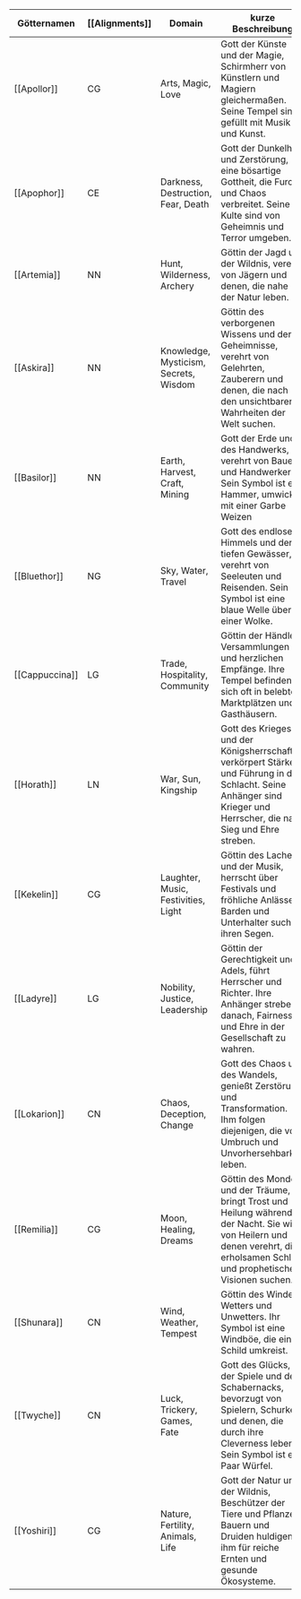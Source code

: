 
| Götternamen    | [[Alignments]] | Domain                                | kurze Beschreibung                                                                                                                                                            | Symbol                                          | Lebensort          | Urprungsnamen |
| -------------- | -------------- | ------------------------------------- | ----------------------------------------------------------------------------------------------------------------------------------------------------------------------------- | ----------------------------------------------- | ------------------ | ------------- |
| [[Apollor]]    | CG             | Arts, Magic, Love                     | Gott der Künste und der Magie, Schirmherr von Künstlern und Magiern gleichermaßen. Seine Tempel sind gefüllt mit Musik und Kunst.                                             | Ein Stern vor einer Spirale                     | [[Elysium]]        | Apollo        |
| [[Apophor]]    | CE             | Darkness, Destruction, Fear, Death    | Gott der Dunkelheit und Zerstörung, eine bösartige Gottheit, die Furcht und Chaos verbreitet. Seine Kulte sind von Geheimnis und Terror umgeben.                              | Ratskull mit red stripe ausenrum                | [[Abyss]]          | Apophis       |
| [[Artemia]]    | NN             | Hunt, Wilderness, Archery             | Göttin der Jagd und der Wildnis, verehrt von Jägern und denen, die nahe der Natur leben.                                                                                      | Bogen und ein Pfeil.                            | [[Outlands]]       | Artemis       |
| [[Askira]]     | NN             | Knowledge, Mysticism, Secrets, Wisdom | Göttin des verborgenen Wissens und der Geheimnisse, verehrt von Gelehrten, Zauberern und denen, die nach den unsichtbaren Wahrheiten der Welt suchen.                         | weibliches gesicht mit langen fliegenden Haaren | [[Outlands]]       | Aski          |
| [[Basilor]]    | NN             | Earth, Harvest, Craft, Mining         | Gott der Erde und des Handwerks, verehrt von Bauern und Handwerkern. Sein Symbol ist ein Hammer, umwickelt mit einer Garbe Weizen                                             | Hammer, umwickelt mit einer Garbe Weizen        | [[Bytopia]]        | Basil         |
| [[Bluethor]]   | NG             | Sky, Water, Travel                    | Gott des endlosen Himmels und der tiefen Gewässer, verehrt von Seeleuten und Reisenden. Sein Symbol ist eine blaue Welle über einer Wolke.                                    | blaue Welle über einer Wolke.                   | [[Ysgard]]         | Blue          |
| [[Cappuccina]] | LG             | Trade, Hospitality, Community         | Göttin der Händler, Versammlungen und herzlichen Empfänge. Ihre Tempel befinden sich oft in belebten Marktplätzen und Gasthäusern.                                            | anstoßende Kelche                               | [[Arcadia]]        | Cappuccino    |
| [[Horath]]     | LN             | War, Sun, Kingship                    | Gott des Krieges und der Königsherrschaft, verkörpert Stärke und Führung in der Schlacht. Seine Anhänger sind Krieger und Herrscher, die nach Sieg und Ehre streben.          | Sonne                                           | [[Mechanus]]       | Horus         |
| [[Kekelin]]    | CG             | Laughter, Music, Festivities, Light   | Göttin des Lachens und der Musik, herrscht über Festivals und fröhliche Anlässe. Barden und Unterhalter suchen ihren Segen.                                                   | Laute                                           | [[Arborea]]        | Kekel         |
| [[Ladyre]]     | LG             | Nobility, Justice, Leadership         | Göttin der Gerechtigkeit und Adels, führt Herrscher und Richter. Ihre Anhänger streben danach, Fairness und Ehre in der Gesellschaft zu wahren.                               | Waage                                           | [[Mount Celestia]] | Lady          |
| [[Lokarion]]   | CN             | Chaos, Deception, Change              | Gott des Chaos und des Wandels, genießt Zerstörung und Transformation. Ihm folgen diejenigen, die von Umbruch und Unvorhersehbarkeit leben.                                   | Swirls und ein Auge                             | [[Limbo]]          | Loki          |
| [[Remilia]]    | CG             | Moon, Healing, Dreams                 | Göttin des Mondes und der Träume, bringt Trost und Heilung während der Nacht. Sie wird von Heilern und denen verehrt, die erholsamen Schlaf und prophetische Visionen suchen. | Mond mit swirls                                 | The [[Feywild]]    | Remi          |
| [[Shunara]]    | CN             | Wind, Weather, Tempest                | Göttin des Windes, Wetters und Unwetters. Ihr Symbol ist eine Windböe, die einen Schild umkreist.                                                                             | Windböe, die einen Schild umkreist.             |                    | Shu           |
| [[Twyche]]     | CN             | Luck, Trickery, Games, Fate           | Gott des Glücks, der Spiele und des Schabernacks, bevorzugt von Spielern, Schurken und denen, die durch ihre Cleverness leben. Sein Symbol ist ein Paar Würfel.               | ein Paar Würfel                                 | [[Limbo]]          | Twitch        |
| [[Yoshiri]]    | CG             | Nature, Fertility, Animals, Life      | Gott der Natur und der Wildnis, Beschützer der Tiere und Pflanzen. Bauern und Druiden huldigen ihm für reiche Ernten und gesunde Ökosysteme.                                  | Pflanzen-Keimling                               | The [[Beastlands]] | Yoshi         |
